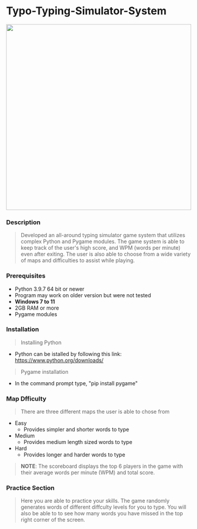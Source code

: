 # Typo-Typing-Simulator-System

<image src="TYPO.jpg" width = "500">
 
### Description
> Developed an all-around typing simulator game system that utilizes complex Python and Pygame modules. The game system is able to keep track of the user's high score, and WPM (words per minute) even after exiting. The user is also able to choose from a wide variety of maps and difficulties to assist while playing.

### Prerequisites
* Python 3.9.7 64 bit or newer
 * Program may work on older version but were not tested
* **Windows 7 to 11**
* 2GB RAM or more
* Pygame modules

### Installation  
> Installing Python
* Python can be istalled by following this link: https://www.python.org/downloads/
> Pygame installation
* In the command prompt type, "pip install pygame"

### Map Dfficulty
> There are three different maps the user is able to chose from
* Easy
  * Provides simpler and shorter words to type
* Medium
  * Provides medium length sized words to type
* Hard
  * Provides longer and harder words to type
> **NOTE**: The scoreboard displays the top 6 players in the game with their average words per minute (WPM) and total score.

### Practice Section
> Here you are able to practice your skills. The game randomly generates words of different diffculty levels for you to type. You will also be able to to see how many words you have missed in the top right corner of the screen. 
